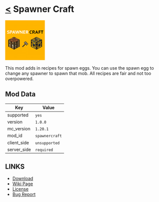 # [<](../README.md) Spawner Craft

![alt](icon.png)

This mod adds in recipes for spawn eggs. You can use the spawn egg to change any spawner to spawn that mob. All recipes are fair and not too overpowered.

## Mod Data

| Key         | Value          |
|-------------|----------------|
| supported   | `yes`          |
| version     | `1.0.0`        |
| mc_version  | `1.20.1`       |
| mod_id      | `spawnercraft` |
| client_side | `unsupported`  |
| server_side | `required`     |

## LINKS
- [Download](DOWNLOAD)
- [Wiki Page](https://github.com/legopitstop/Fabric/wiki/Spawner_Craft)
- [License](https://legopitstop.weebly.com/license.html)
- [Bug Report](https://github.com/legopitstop/Fabric/issues)